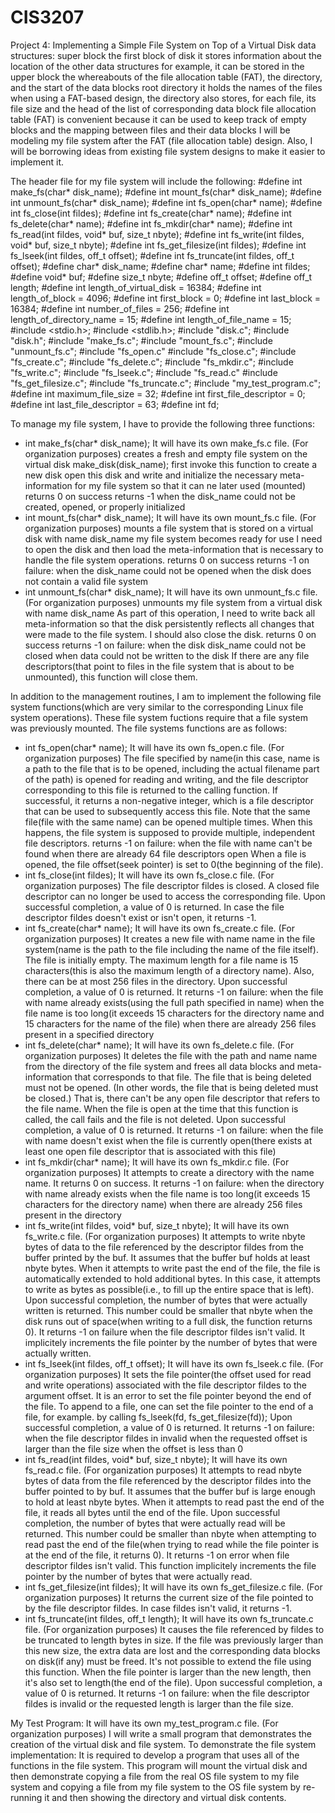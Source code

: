 # CIS3207
Project 4: Implementing a Simple File System on Top of a Virtual Disk
data structures:
super block
  the first block of disk
  it stores information about the location of the other data structures
  for example, it can be stored in the upper block the whereabouts of the file allocation table (FAT), the directory, and the  start of the data blocks
root directory
  it holds the names of the files
  when using a FAT-based design, the directory also stores, for each file, its file size and the head of the list of corresponding data block
file allocation table (FAT)
  is convenient because it can be used to keep track of empty blocks and the mapping between files and their data blocks
I will be modeling my file system after the FAT (file allocation table) design.
Also, I will be borrowing ideas from existing file system designs to make it easier to implement it.

The header file for my file system will include the following:
  #define int make_fs(char* disk_name);
  #define int mount_fs(char* disk_name);
  #define int unmount_fs(char* disk_name);
  #define int fs_open(char* name);
  #define int fs_close(int fildes);
  #define int fs_create(char* name);
  #define int fs_delete(char* name);
  #define int fs_mkdir(char* name);
  #define int fs_read(int fildes, void* buf, size_t nbyte);
  #define int fs_write(int fildes, void* buf, size_t nbyte);
  #define int fs_get_filesize(int fildes);
  #define int fs_lseek(int fildes, off_t offset);
  #define int fs_truncate(int fildes, off_t offset);
  #define char* disk_name;
  #define char* name;
  #define int fildes;
  #define void* buf;
  #define size_t nbyte;
  #define off_t offset;
  #define off_t length;
  #define int length_of_virtual_disk = 16384;
  #define int length_of_block = 4096;
  #define int first_block = 0;
  #define int last_block = 16384;
  #define int number_of_files = 256;
  #define int length_of_directory_name = 15;
  #define int length_of_file_name = 15;
  #include <stdio.h>;
  #include <stdlib.h>;
  #include "disk.c";
  #include "disk.h";
  #include "make_fs.c";
  #include "mount_fs.c";
  #include "unmount_fs.c";
  #include "fs_open.c"
  #include "fs_close.c";
  #include "fs_create.c";
  #include "fs_delete.c";
  #include "fs_mkdir.c";
  #include "fs_write.c";
  #include "fs_lseek.c";
  #include "fs_read.c"
  #include "fs_get_filesize.c";
  #include "fs_truncate.c";
  #include "my_test_program.c";
  #define int maximum_file_size = 32;
  #define int first_file_descriptor = 0;
  #define int last_file_descriptor = 63;
  #define int fd;
  
To manage my file system, I have to provide the following three functions:
- int make_fs(char* disk_name);
    It will have its own make_fs.c file. (For organization purposes)
    creates a fresh and empty file system on the virtual disk
    make_disk(disk_name);
      first invoke this function to create a new disk
    open this disk and write and initialize the necessary meta-information for my file system so that it can ne later used (mounted)
    returns 0 on success
    returns -1 when the disk_name could not be created, opened, or properly initialized
- int mount_fs(char* disk_name);
    It will have its own mount_fs.c file. (For organization purposes)
    mounts a file system that is stored on a virtual disk with name disk_name
    my file system becomes ready for use
    I need to open the disk and then load the meta-information that is necessary to handle the file system operations.
    returns 0 on success
    returns -1 on failure:
      when the disk_name could not be opened
      when the disk does not contain a valid file system
- int unmount_fs(char* disk_name);
    It will have its own unmount_fs.c file. (For organization purposes)
    unmounts my file system from a virtual disk with name disk_name
    As part of this operation, I need to write back all meta-information so that the disk persistently reflects all changes that were made to the file system.
    I should also close the disk.
    returns 0 on success
    returns -1 on failure:
      when the disk disk_name could not be closed
      when data could not be written to the disk
    If there are any file descriptors(that point to files in the file system that is about to be unmounted), this function will close them.

In addition to the management routines, I am to implement the following file system functions(which are very similar to the corresponding Linux file system operations). These file system fuctions require that a file system was previously mounted. The file systems functions are as follows:
- int fs_open(char* name);
    It will have its own fs_open.c file. (For organization purposes)
    The file specified by name(in this case, name is a path to the file that is to be opened, including the actual filename part of the path) is opened for reading and writing, and the file descriptor corresponding to this file is returned to the calling function.
    If successful, it returns a non-negative integer, which is a file descriptor that can be used to subsequently access this file.
    Note that the same file(file with the same name) can be opened multiple times.
    When this happens, the file system is supposed to provide multiple, independent file descriptors.
    returns -1 on failure:
      when the file with name can't be found
      when there are already 64 file descriptors open
     When a file is opened, the file offset(seek pointer) is set to 0(the beginning of the file).
- int fs_close(int fildes);
    It will have its own fs_close.c file. (For organization purposes)
    The file descriptor fildes is closed.
    A closed file descriptor can no longer be used to access the corresponding file.
    Upon successful completion, a value of 0 is returned.
    In case the file descriptor fildes doesn't exist or isn't open, it returns -1.
- int fs_create(char* name);
    It will have its own fs_create.c file. (For organization purposes)
    It creates a new file with name name in the file system(name is the path to the file including the name of the file itself).
    The file is initially empty.
    The maximum length for a file name is 15 characters(this is also the maximum length of a directory name).
    Also, there can be at most 256 files in the directory.
    Upon successful completion, a value of 0 is returned.
    It returns -1 on failure:
      when the file with name already exists(using the full path specified in name)
      when the file name is too long(it exceeds 15 characters for the directory name and 15 characters for the name of the file)
      when there are already 256 files present in a specified directory
- int fs_delete(char* name);
    It will have its own fs_delete.c file. (For organization purposes)
    It deletes the file with the path and name name from the directory of the file system and frees all data blocks and meta-information that corresponds to that file.
    The file that is being deleted must not be opened. (In other words, the file that is being deleted must be closed.)
    That is, there can't be any open file descriptor that refers to the file name.
    When the file is open at the time that this function is called, the call fails and the file is not deleted.
    Upon successful completion, a value of 0 is returned.
    It returns -1 on failure:
      when the file with name doesn't exist
      when the file is currently open(there exists at least one open file descriptor that is associated with this file)
- int fs_mkdir(char* name);
    It will have its own fs_mkdir.c file. (For organization purposes)
    It attempts to create a directory with the name name.
    It returns 0 on success.
    It returns -1 on failure:
      when the directory with name already exists
      when the file name is too long(it exceeds 15 characters for the directory name)
      when there are already 256 files present in the directory
- int fs_write(int fildes, void* buf, size_t nbyte);
    It will have its own fs_write.c file. (For organization purposes)
    It attempts to write nbyte bytes of data to the file referenced by the descriptor fildes from the buffer printed by the buf.
    It assumes that the buffer buf holds at least nbyte bytes.
    When it attempts to write past the end of the file, the file is automatically extended to hold additional bytes.
    In this case, it attempts to write as bytes as possible(i.e., to fill up the entire space that is left).
    Upon successful completion, the number of bytes that were actually written is returned.
    This number could be smaller that nbyte when the disk runs out of space(when writing to a full disk, the function returns 0).
    It returns -1 on failure when the file descriptor fildes isn't valid.
    It implicitely increments the file pointer by the number of bytes that were actually written.
- int fs_lseek(int fildes, off_t offset);
    It will have its own fs_lseek.c file. (For organization purposes)
    It sets the file pointer(the offset used for read and write operations) associated with the file descriptor fildes to the argument offset.
    It is an error to set the file pointer beyond the end of the file.
    To append to a file, one can set the file pointer to the end of a file, for example. by calling fs_lseek(fd, fs_get_filesize(fd));
    Upon successful completion, a value of 0 is returned.
    It returns -1 on failure:
      when the file descriptor fildes in invalid
      when the requested offset is larger than the file size
      when the offset is less than 0
- int fs_read(int fildes, void* buf, size_t nbyte);
    It will have its own fs_read.c file. (For organization purposes)
    It attempts to read nbyte bytes of data from the file referenced by the descriptor fildes into the buffer pointed to by buf.
    It assumes that the buffer buf is large enough to hold at least nbyte bytes.
    When it attempts to read past the end of the file, it reads all bytes until the end of the file.
    Upon successful completion, the number of bytes that were actually read will be returned.
    This number could be smaller than nbyte when attempting to read past the end of the file(when trying to read while the file pointer is at the end of the file, it returns 0).
    It returns -1 on error when file descriptor fildes isn't valid.
    This function implicitely increments the file pointer by the number of bytes that were actually read.
- int fs_get_filesize(int fildes);
    It will have its own fs_get_filesize.c file. (For organization purposes)
    It returns the current size of the file pointed to by the file descriptor fildes.
    In case fildes isn't valid, it returns -1.
- int fs_truncate(int fildes, off_t length);
    It will have its own fs_truncate.c file. (For organization purposes)
    It causes the file referenced by fildes to be truncated to length bytes in size.
    If the file was previously larger than this new size, the extra data are lost and the corresponding data blocks on disk(if any) must be freed.
    It's not possible to extend the file using this function.
    When the file pointer is larger than the new length, then it's also set to length(the end of the file).
    Upon successful completion, a value of 0 is returned.
    It returns -1 on failure: when the file descriptor fildes is invalid or the requested length is larger than the file size.

My Test Program:
It will have its own my_test_program.c file. (For organization purposes)
I will write a small program that demonstrates the creation of the virtual disk and file system.
To demonstrate the file system implementation:
  It is required to develop a program that uses all of the functions in the file system.
This program will mount the virtual disk and then demonstrate copying a file from the real OS file system to my file system and copying a file from my file system to the OS file system by re-running it and then showing the directory and virtual disk contents.
